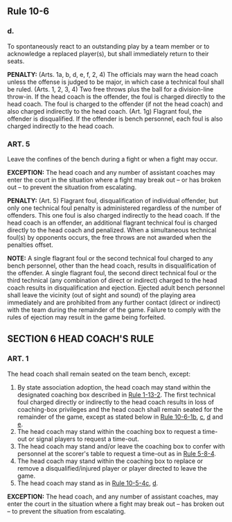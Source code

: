 <!-- Section: Rule 10-6 -->
## Rule 10-6

### d. 
To spontaneously react to an outstanding play by a team member or to acknowledge a replaced player(s), but shall immediately return to their seats. 

**PENALTY:** (Arts. 1a, b, d, e, f, 2, 4) The officials may warn the head coach unless the offense is judged to be major, in which case a technical foul shall be ruled. (Arts. 1, 2, 3, 4) Two free throws plus the ball for a division-line throw-in. If the head coach is the offender, the foul is charged directly to the head coach. The foul is charged to the offender (if not the head coach) and also charged indirectly to the head coach. (Art. 1g) Flagrant foul, the offender is disqualified. If the offender is bench personnel, each foul is also charged indirectly to the head coach. 

### ART. 5 
Leave the confines of the bench during a fight or when a fight may occur. 

**EXCEPTION:** The head coach and any number of assistant coaches may enter the court in the situation where a fight may break out – or has broken out – to prevent the situation from escalating. 

**PENALTY:** (Art. 5) Flagrant foul, disqualification of individual offender, but only one technical foul penalty is administered regardless of the number of offenders. This one foul is also charged indirectly to the head coach. If the head coach is an offender, an additional flagrant technical foul is charged directly to the head coach and penalized. When a simultaneous technical foul(s) by opponents occurs, the free throws are not awarded when the penalties offset. 

**NOTE:** A single flagrant foul or the second technical foul charged to any bench personnel, other than the head coach, results in disqualification of the offender. A single flagrant foul, the second direct technical foul or the third technical (any combination of direct or indirect) charged to the head coach results in disqualification and ejection. Ejected adult bench personnel shall leave the vicinity (out of sight and sound) of the playing area immediately and are prohibited from any further contact (direct or indirect) with the team during the remainder of the game. Failure to comply with the rules of ejection may result in the game being forfeited. 

<!-- Section: Head Coach's Rule -->
## SECTION 6 HEAD COACH'S RULE

### ART. 1 
The head coach shall remain seated on the team bench, except: 

1. By state association adoption, the head coach may stand within the designated coaching box described in [Rule 1-13-2](#rule-1-13-2). The first technical foul charged directly or indirectly to the head coach results in loss of coaching-box privileges and the head coach shall remain seated for the remainder of the game, except as stated below in [Rule 10-6-1b](#rule-10-6-1b), [c](#rule-10-6-1c), [d](#rule-10-6-1d) and [e](#rule-10-6-1e).
2. The head coach may stand within the coaching box to request a time-out or signal players to request a time-out.
3. The head coach may stand and/or leave the coaching box to confer with personnel at the scorer's table to request a time-out as in [Rule 5-8-4](#rule-5-8-4).
4. The head coach may stand within the coaching box to replace or remove a disqualified/injured player or player directed to leave the game.
5. The head coach may stand as in [Rule 10-5-4c](#rule-10-5-4c), [d](#rule-10-5-4d). 

**EXCEPTION:** The head coach, and any number of assistant coaches, may enter the court in the situation where a fight may break out – has broken out – to prevent the situation from escalating.